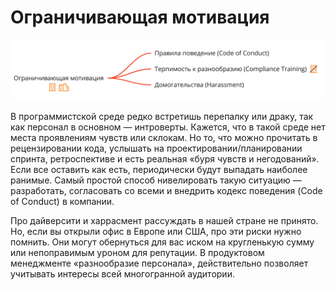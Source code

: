 # Ограничивающая мотивация

<img src="https://github.com/Uliarimsha/IT-HR/raw/master/limitmotivation/limitmotivation.png" />

В программистской среде редко встретишь перепалку или драку, так как персонал в основном — интроверты. Кажется, что в такой среде нет места проявлениям чувств или склокам. Но то, что можно прочитать в рецензировании кода, услышать на проектировании/планировании спринта, ретроспективе и есть реальная «буря чувств и негодований». Если все оставить как есть, периодически будут выпадать наиболее ранимые. Самый простой способ нивелировать такую ситуацию — разработать, согласовать со всеми и внедрить кодекс поведения (Code of Conduct) в компании.

Про дайверсити и харрасмент рассуждать в нашей стране не принято. Но, если вы открыли офис в Европе или США, про эти риски нужно помнить. Они могут обернуться для вас иском на кругленькую сумму или непоправимым уроном для репутации. В продуктовом менеджменте «разнообразие персонала», действительно позволяет учитывать интересы всей многогранной аудитории.
